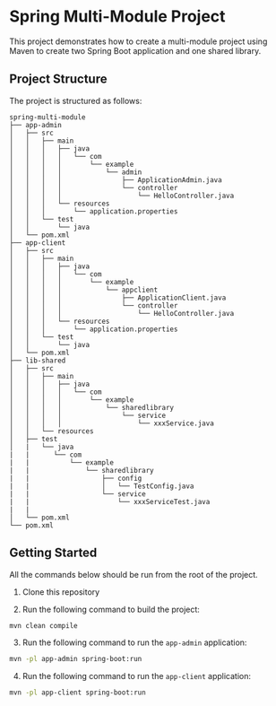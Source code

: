# Spring Multi-Module Project

This project demonstrates how to create a multi-module project using Maven to create two Spring Boot application and one shared library.

## Project Structure

The project is structured as follows:

```
spring-multi-module
├── app-admin
│   ├── src
│   │   ├── main
│   │   │   ├── java
│   │   │   │   └── com
│   │   │   │       └── example
│   │   │   │           └── admin
│   │   │   │               ├── ApplicationAdmin.java
│   │   │   │               └── controller
│   │   │   │                   └── HelloController.java
│   │   │   └── resources
│   │   │       └── application.properties
│   │   └── test
│   │       └── java
│   └── pom.xml
├── app-client
│   ├── src
│   │   ├── main
│   │   │   ├── java
│   │   │   │   └── com
│   │   │   │       └── example
│   │   │   │           └── appclient
│   │   │   │               ├── ApplicationClient.java
│   │   │   │               └── controller
│   │   │   │                   └── HelloController.java
│   │   │   └── resources
│   │   │       └── application.properties
│   │   └── test
│   │       └── java
│   └── pom.xml
├── lib-shared
│   ├── src
│   │   ├── main
│   │   │   ├── java
│   │   │   │   └── com
│   │   │   │       └── example
│   │   │   │           └── sharedlibrary
│   │   │   │               └── service
│   │   │   │                   └── xxxService.java
│   │   └── resources
│   ├── test
│   |   └── java
|   |      └── com
|   |          └── example
|   |              └── sharedlibrary
|   |                  ├── config
|   |                  │   └── TestConfig.java
|   |                  └── service
|   |                      └── xxxServiceTest.java
|   |
│   └── pom.xml
└── pom.xml
```

## Getting Started

All the commands below should be run from the root of the project.

1. Clone this repository

2. Run the following command to build the project:

```bash
mvn clean compile
```

3. Run the following command to run the `app-admin` application:

```bash
mvn -pl app-admin spring-boot:run
```

4. Run the following command to run the `app-client` application:

```bash
mvn -pl app-client spring-boot:run
```

